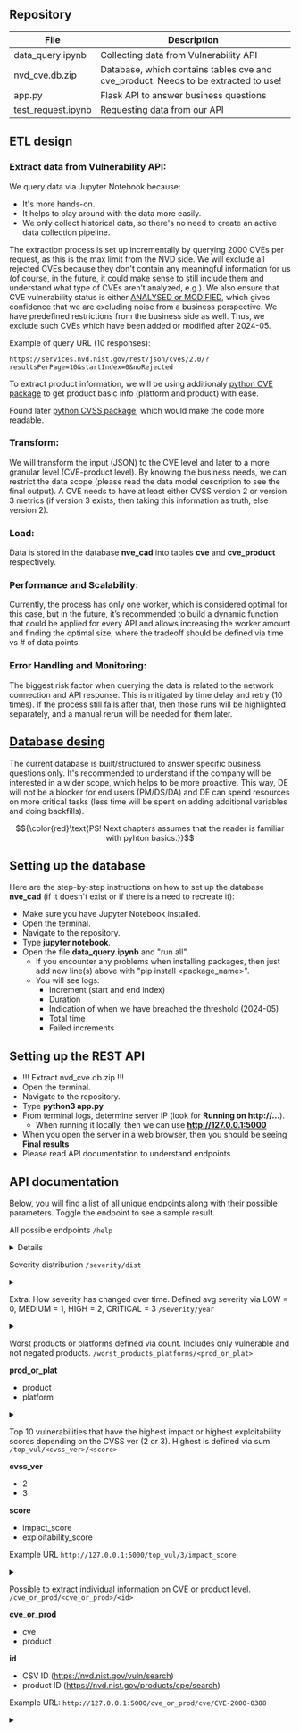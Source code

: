 

## Repository
| File | Description |
| --- | --- |
| data_query.ipynb | Collecting data from Vulnerability API |
| nvd_cve.db.zip | Database, which contains tables cve and cve_product. Needs to be extracted to use! |
| app.py | Flask API to answer business questions |
| test_request.ipynb | Requesting data from our API |


## ETL design

### Extract data from Vulnerability API:
We query data via Jupyter Notebook because:
- It's more hands-on.
- It helps to play around with the data more easily.
- We only collect historical data, so there's no need to create an active data collection pipeline.

The extraction process is set up incrementally by querying 2000 CVEs per request, as this is the max limit from the NVD side. We will exclude all rejected CVEs because they don't contain any meaningful information for us (of course, in the future, it could make sense to still include them and understand what type of CVEs aren’t analyzed, e.g.). We also ensure that CVE vulnerability status is either [ANALYSED or MODIFIED](https://nvd.nist.gov/vuln/vulnerability-status#divNvdStatus), which gives confidence that we are excluding noise from a business perspective. We have predefined restrictions from the business side as well. Thus, we exclude such CVEs which have been added or modified after 2024-05.

Example of query URL (10 responses): 
```
https://services.nvd.nist.gov/rest/json/cves/2.0/?resultsPerPage=10&startIndex=0&noRejected
```

To extract product information, we will be using additionaly [python CVE package](https://pypi.org/project/cve-py/) to get product basic info (platform and product) with ease.

Found later [python CVSS package](https://pypi.org/project/cvss/), which would make the code more readable.

### Transform:
We will transform the input (JSON) to the CVE level and later to a more granular level (CVE-product level). By knowing the business needs, we can restrict the data scope (please read the data model description to see the final output). A CVE needs to have at least either CVSS version 2 or version 3 metrics (if version 3 exists, then taking this information as truth, else version 2).

### Load:
Data is stored in the database **nve_cad** into tables **cve** and **cve_product** respectively.

### Performance and Scalability:
Currently, the process has only one worker, which is considered optimal for this case, but in the future, it’s recommended to build a dynamic function that could be applied for every API and allows increasing the worker amount and finding the optimal size, where the tradeoff should be defined via time vs # of data points.

### Error Handling and Monitoring:
The biggest risk factor when querying the data is related to the network connection and API response. This is mitigated by time delay and retry (10 times). If the process still fails after that, then those runs will be highlighted separately, and a manual rerun will be needed for them later.

## [Database desing](https://dbdiagram.io/d/66980a498b4bb5230e9ebd85)
The current database is built/structured to answer specific business questions only. It's recommended to understand if the company will be interested in a wider scope, which helps to be more proactive. This way, DE will not be a blocker for end users (PM/DS/DA) and DE can spend resources on more critical tasks (less time will be spent on adding additional variables and doing backfills).

$${\color{red}\text{PS! Next chapters assumes that the reader is familiar with pyhton basics.}}$$

## Setting up the database
Here are the step-by-step instructions on how to set up the database **nve_cad** (if it doesn't exist or if there is a need to recreate it):
- Make sure you have Jupyter Notebook installed.
- Open the terminal.
- Navigate to the repository.
- Type **jupyter notebook**.
- Open the file **data_query.ipynb** and "run all".
  - If you encounter any problems when installing packages, then just add new line(s) above with "pip install <package_name>".
  - You will see logs:
    - Increment (start and end index)
    - Duration
    - Indication of when we have breached the threshold (2024-05)
    - Total time
    - Failed increments
 
## Setting up the REST API
- !!! Extract nvd_cve.db.zip !!!
- Open the terminal.
- Navigate to the repository.
- Type **python3 app.py** 
- From terminal logs, determine server IP (look for **Running on http://...**).
  - When running it locally, then we can use **http://127.0.0.1:5000**
- When you open the server in a web browser, then you should be seeing **Final results**
- Please read API documentation to understand endpoints

## API documentation

Below, you will find a list of all unique endpoints along with their possible parameters. Toggle the endpoint to see a sample result.

All possible endpoints
``` /help ```
<details>
  
```javascript
{
  "code": 200,
  "data": [
    {
      "/": "API base URL"
    },
    {
      "/help": "Print all defined routes and their endpoint docstrings."
    },
    {
      "/severity/dist": "Base severity distribution."
    },
    {
      "/severity/year": "Base severity change over time"
    },
    {
      "/worst_products_platforms/\u003Cstring:prod_or_plat\u003E": "Get top 10 worst products/platforms. Variable prod_or_plat = [product,platform]"
    },
    {
      "/top_vul/\u003Cint:cvss_ver\u003E/\u003Cstring:score\u003E": "Get top 10 vulnerabilities based on the score and cvss version. cvss_ver = [2,3] & score = [impact_score,exploitability_score]"
    },
    {
      "/cve_or_prod/\u003Cstring:cve_or_prod\u003E/\u003Cstring:id\u003E": "Possibility to query information about either CSV (https://nvd.nist.gov/vuln/search) or product ID (https://nvd.nist.gov/products/cpe/search)"
    }
  ]
}
```
</details>

Severity distribution
``` /severity/dist ```
<details>
<summary></summary>
  
```javascript
{
  "severity_distribution": [
    {
      "CRITICAL": 7216
    },
    {
      "LOW": 14657
    },
    {
      "HIGH": 65123
    },
    {
      "MEDIUM": 93112
    }
  ]
}
```
</details>

Extra: How severity has changed over time. Defined avg severity via LOW = 0, MEDIUM = 1, HIGH = 2, CRITICAL = 3
``` /severity/year ```
<details>
<summary></summary>
  
```javascript
{
  "severity_distribution": [
    {
      "avg_base_severity": 2,
      "n_cve": 2,
      "year": "1988"
    },
    {
      "avg_base_severity": 1.67,
      "n_cve": 3,
      "year": "1989"
    },
    {
      "avg_base_severity": 1.64,
      "n_cve": 11,
      "year": "1990"
    },
    {
      "avg_base_severity": 1.73,
      "n_cve": 15,
      "year": "1991"
    },
    {
      "avg_base_severity": 1.85,
      "n_cve": 13,
      "year": "1992"
    },
    {
      "avg_base_severity": 1.46,
      "n_cve": 13,
      "year": "1993"
    },
    {
      "avg_base_severity": 1.52,
      "n_cve": 25,
      "year": "1994"
    },
    {
      "avg_base_severity": 1.68,
      "n_cve": 25,
      "year": "1995"
    },
    {
      "avg_base_severity": 1.47,
      "n_cve": 74,
      "year": "1996"
    },
    {
      "avg_base_severity": 1.49,
      "n_cve": 252,
      "year": "1997"
    },
    {
      "avg_base_severity": 1.46,
      "n_cve": 246,
      "year": "1998"
    },
    {
      "avg_base_severity": 1.34,
      "n_cve": 894,
      "year": "1999"
    },
    {
      "avg_base_severity": 1.35,
      "n_cve": 1018,
      "year": "2000"
    },
    {
      "avg_base_severity": 1.35,
      "n_cve": 1673,
      "year": "2001"
    },
    {
      "avg_base_severity": 1.39,
      "n_cve": 2149,
      "year": "2002"
    },
    {
      "avg_base_severity": 1.38,
      "n_cve": 1523,
      "year": "2003"
    },
    {
      "avg_base_severity": 1.31,
      "n_cve": 2440,
      "year": "2004"
    },
    {
      "avg_base_severity": 1.32,
      "n_cve": 4896,
      "year": "2005"
    },
    {
      "avg_base_severity": 1.33,
      "n_cve": 6485,
      "year": "2006"
    },
    {
      "avg_base_severity": 1.45,
      "n_cve": 6389,
      "year": "2007"
    },
    {
      "avg_base_severity": 1.47,
      "n_cve": 5604,
      "year": "2008"
    },
    {
      "avg_base_severity": 1.44,
      "n_cve": 5701,
      "year": "2009"
    },
    {
      "avg_base_severity": 1.39,
      "n_cve": 4591,
      "year": "2010"
    },
    {
      "avg_base_severity": 1.36,
      "n_cve": 4135,
      "year": "2011"
    },
    {
      "avg_base_severity": 1.23,
      "n_cve": 5211,
      "year": "2012"
    },
    {
      "avg_base_severity": 1.23,
      "n_cve": 5149,
      "year": "2013"
    },
    {
      "avg_base_severity": 1.16,
      "n_cve": 7891,
      "year": "2014"
    },
    {
      "avg_base_severity": 1.28,
      "n_cve": 6453,
      "year": "2015"
    },
    {
      "avg_base_severity": 1.64,
      "n_cve": 6407,
      "year": "2016"
    },
    {
      "avg_base_severity": 1.67,
      "n_cve": 14499,
      "year": "2017"
    },
    {
      "avg_base_severity": 1.72,
      "n_cve": 16329,
      "year": "2018"
    },
    {
      "avg_base_severity": 1.44,
      "n_cve": 17055,
      "year": "2019"
    },
    {
      "avg_base_severity": 1.15,
      "n_cve": 18166,
      "year": "2020"
    },
    {
      "avg_base_severity": 1.08,
      "n_cve": 19897,
      "year": "2021"
    },
    {
      "avg_base_severity": 1.19,
      "n_cve": 13683,
      "year": "2022"
    },
    {
      "avg_base_severity": 1.61,
      "n_cve": 1144,
      "year": "2023"
    },
    {
      "avg_base_severity": 1.79,
      "n_cve": 47,
      "year": "2024"
    }
  ]
}
```
</details>


Worst products or platforms defined via count. Includes only vulnerable and not negated products. 
``` /worst_products_platforms/<prod_or_plat> ```

**prod_or_plat**
- product
- platform
<details>
<summary></summary>
  
```javascript
{
  "result": [
    {
      "n_cve": 82674,
      "product": "linux_kernel",
      "vendor": "linux"
    },
    {
      "n_cve": 46952,
      "product": "ios",
      "vendor": "cisco"
    },
    {
      "n_cve": 30584,
      "product": "junos",
      "vendor": "juniper"
    },
    {
      "n_cve": 28142,
      "product": "chrome",
      "vendor": "google"
    },
    {
      "n_cve": 21535,
      "product": "firefox",
      "vendor": "mozilla"
    },
    {
      "n_cve": 20084,
      "product": "opera_browser",
      "vendor": "opera"
    },
    {
      "n_cve": 17418,
      "product": "windows_10",
      "vendor": "microsoft"
    },
    {
      "n_cve": 15863,
      "product": "safari",
      "vendor": "apple"
    },
    {
      "n_cve": 15659,
      "product": "android",
      "vendor": "google"
    },
    {
      "n_cve": 15592,
      "product": "mac_os_x",
      "vendor": "apple"
    }
  ],
  "type": "product"
}
```
</details>

Top 10 vulnerabilities that have the highest impact or highest exploitability scores depending on the CVSS ver (2 or 3). Highest is defined via sum.
``` /top_vul/<cvss_ver>/<score> ```

**cvss_ver**
- 2
- 3
  
**score**
- impact_score
- exploitability_score

Example URL ```http://127.0.0.1:5000/top_vul/3/impact_score```
<details>
<summary></summary>

```jsonscript
{
  "cvss_ver": 3,
  "result": [
    {
      "avg_score": 5.9,
      "n_cve": 6004,
      "sum_score": 35423.6,
      "vector_string": "CVSS:3.0/AV:N/AC:L/PR:N/UI:N/S:U/C:H/I:H/A:H"
    },
    {
      "avg_score": 5.9,
      "n_cve": 3392,
      "sum_score": 20012.8,
      "vector_string": "CVSS:3.0/AV:L/AC:L/PR:N/UI:R/S:U/C:H/I:H/A:H"
    },
    {
      "avg_score": 5.9,
      "n_cve": 3111,
      "sum_score": 18354.9,
      "vector_string": "CVSS:3.0/AV:N/AC:L/PR:N/UI:R/S:U/C:H/I:H/A:H"
    },
    {
      "avg_score": 5.9,
      "n_cve": 2263,
      "sum_score": 13351.7,
      "vector_string": "CVSS:3.0/AV:L/AC:L/PR:L/UI:N/S:U/C:H/I:H/A:H"
    },
    {
      "avg_score": 5.9,
      "n_cve": 1707,
      "sum_score": 10071.3,
      "vector_string": "CVSS:3.0/AV:N/AC:L/PR:L/UI:N/S:U/C:H/I:H/A:H"
    },
    {
      "avg_score": 2.7,
      "n_cve": 3667,
      "sum_score": 9900.9,
      "vector_string": "CVSS:3.0/AV:N/AC:L/PR:N/UI:R/S:C/C:L/I:L/A:N"
    },
    {
      "avg_score": 3.6,
      "n_cve": 2202,
      "sum_score": 7927.2,
      "vector_string": "CVSS:3.0/AV:N/AC:L/PR:N/UI:N/S:U/C:N/I:N/A:H"
    },
    {
      "avg_score": 3.6,
      "n_cve": 1862,
      "sum_score": 6703.2,
      "vector_string": "CVSS:3.0/AV:N/AC:L/PR:N/UI:N/S:U/C:H/I:N/A:N"
    },
    {
      "avg_score": 2.7,
      "n_cve": 1812,
      "sum_score": 4892.4,
      "vector_string": "CVSS:3.0/AV:N/AC:L/PR:L/UI:R/S:C/C:L/I:L/A:N"
    },
    {
      "avg_score": 5.9,
      "n_cve": 695,
      "sum_score": 4100.5,
      "vector_string": "CVSS:3.0/AV:N/AC:H/PR:N/UI:N/S:U/C:H/I:H/A:H"
    }
  ],
  "score_type": "impact_score"
}
```
</details>

Possible to extract individual information on CVE or product level.
``` /cve_or_prod/<cve_or_prod>/<id> ```

**cve_or_prod**
- cve
- product

**id**
- CSV ID (https://nvd.nist.gov/vuln/search)
- product ID (https://nvd.nist.gov/products/cpe/search)

Example URL: ```http://127.0.0.1:5000/cve_or_prod/cve/CVE-2000-0388```
<details>
<summary></summary>

```jsonscript
{
  "result": [
    {
      "base_score": 7.5,
      "base_severity": "HIGH",
      "cve": "CVE-2000-0388",
      "cvss_ver": 2,
      "exploitability_score": 10,
      "id": 7,
      "impact_score": 6.4,
      "last_ingested": "2024-07-21 19:07:24.752358",
      "last_modified": "2008-09-10T19:04:33.930",
      "published": "1990-05-09T04:00:00.000",
      "vector_string_v2": "AV:N/AC:L/Au:N/C:P/I:P/A:P",
      "vector_string_v3": null,
      "vuln_status": "ANALYZED"
    }
  ],
  "type": "cve"
}
```
</details>
  













